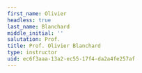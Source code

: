 ```yaml
---
first_name: Olivier
headless: true
last_name: Blanchard
middle_initial: ''
salutation: Prof.
title: Prof. Olivier Blanchard
type: instructor
uid: ec6f3aaa-13a2-ec55-17f4-da2a4fe257af
---
```

